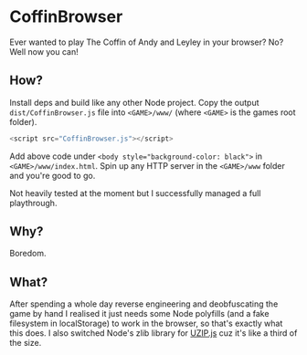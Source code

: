 # CoffinBrowser
Ever wanted to play The Coffin of Andy and Leyley in your browser? No? Well now you can!

## How?
Install deps and build like any other Node project. Copy the output `dist/CoffinBrowser.js` file into `<GAME>/www/` (where `<GAME>` is the games root folder).
```js
<script src="CoffinBrowser.js"></script>
```
Add above code under `<body style="background-color: black">` in `<GAME>/www/index.html`. Spin up any HTTP server in the `<GAME>/www` folder and you're good to go.

Not heavily tested at the moment but I successfully managed a full playthrough.

## Why?
Boredom.

## What?
After spending a whole day reverse engineering and deobfuscating the game by hand I realised it just needs some Node polyfills (and a fake filesystem in localStorage) to work in the browser, so that's exactly what this does. I also switched Node's zlib library for [UZIP.js](https://github.com/photopea/UZIP.js) cuz it's like a third of the size.
